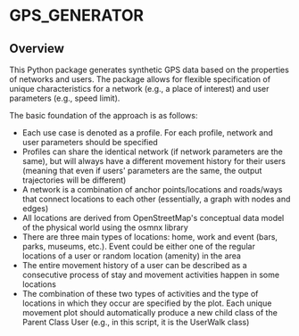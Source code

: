 # GPS_GENERATOR

## Overview

This Python package generates synthetic GPS data based on the properties of networks and users. The package allows for flexible specification of unique characteristics for a network (e.g., a place of interest) and user parameters (e.g., speed limit).

The basic foundation of the approach is as follows:

- Each use case is denoted as a profile. For each profile, network and user parameters should be specified
- Profiles can share the identical network (if network parameters are the same), but will always have a different movement history for their users (meaning that even if users' parameters are the same, the output trajectories will be different)
- A network is a combination of anchor points/locations and roads/ways that connect locations to each other (essentially, a graph with nodes and edges)
- All locations are derived from OpenStreetMap's conceptual data model of the physical world using the osmnx library
- There are three main types of locations: home, work and event (bars, parks, museums, etc.). Event could be either one of the regular locations of a user or random location (amenity) in the area
- The entire movement history of a user can be described as a consecutive process of stay and movement activities happen in some locations
- The combination of these two types of activities and the type of locations in which they occur are specified by the plot. Each unique movement plot should automatically produce a new child class of the Parent Class User (e.g., in this script, it is the UserWalk class)
